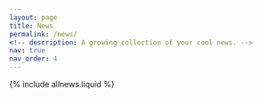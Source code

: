 ```yaml
---
layout: page
title: News
permalink: /news/
<!-- description: A growing collection of your cool news. -->
nav: true
nav_order: 4
---
```


<!-- pages/news.md -->
<div class="news">
    {% include allnews.liquid %}
</div>
